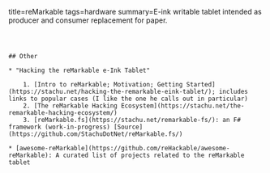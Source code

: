 title=reMarkable
tags=hardware
summary=E-ink writable tablet intended as producer and consumer replacement for paper.
~~~~~~



## Other

* "Hacking the reMarkable e-Ink Tablet"

    1. [Intro to reMarkable; Motivation; Getting Started](https://stachu.net/hacking-the-remarkable-eink-tablet/); includes links to popular cases (I like the one he calls out in particular)
    2. [The reMarkable Hacking Ecosystem](https://stachu.net/the-remarkable-hacking-ecosystem/)
    3. [reMarkable.fs](https://stachu.net/remarkable-fs/): an F# framework (work-in-progress) [Source](https://github.com/StachuDotNet/reMarkable.fs/)

* [awesome-reMarkable](https://github.com/reHackable/awesome-reMarkable): A curated list of projects related to the reMarkable tablet

